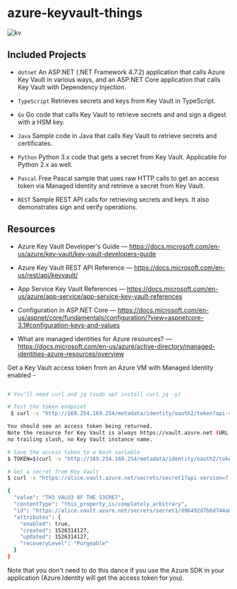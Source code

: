 # azure-keyvault-things

![kv](https://user-images.githubusercontent.com/6472374/79210609-c91e2900-7e4d-11ea-9bd1-4b356714e2c1.png)

## Included Projects

* `dotnet` An ASP.NET (.NET Framework 4.7.2) application that calls Azure Key Vault in various ways, and an ASP.NET Core application that calls Key Vault with Dependency Injection.

* `TypeScript` Retrieves secrets and keys from Key Vault in TypeScript.

* `Go` Go code that calls Key Vault to retrieve secrets and and sign a digest with a HSM key.

* `Java` Sample code in Java that calls Key Vault to retrieve secrets and certificates.

* `Python` Python 3.x code that gets a secret from Key Vault. Applicable for Python 2.x as well.

* `Pascal` Free Pascal sample that uses raw HTTP calls to get an access token via Managed Identity and retrieve a secret from Key Vault.

* `REST` Sample REST API calls for retrieving secrets and keys. It also demonstrates sign and verify operations.


## Resources

* Azure Key Vault Developer's Guide &mdash; https://docs.microsoft.com/en-us/azure/key-vault/key-vault-developers-guide 

* Azure Key Vault REST API Reference &mdash; https://docs.microsoft.com/en-us/rest/api/keyvault/

* App Service Key Vault References &mdash; 
https://docs.microsoft.com/en-us/azure/app-service/app-service-key-vault-references

* Configuration in ASP.NET Core &mdash; https://docs.microsoft.com/en-us/aspnet/core/fundamentals/configuration/?view=aspnetcore-3.1#configuration-keys-and-values

* What are managed identities for Azure resources? &mdash; https://docs.microsoft.com/en-us/azure/active-directory/managed-identities-azure-resources/overview


Get a Key Vault access token from an Azure VM with Managed Identity enabled - 
```bash

# You'll need curl and jq (sudo apt install curl jq -y)

# Test the token endpoint
 $ curl -s "http://169.254.169.254/metadata/identity/oauth2/token?api-version=2018-02-01&resource=https%3A%2F%2Fvault.azure.net" -H "Metadata: true"

You should see an access token being returned.
Note the resource for Key Vault is always https://vault.azure.net (URL encoded),
no trailing slash, no Key Vault instance name.

# Save the access token to a bash variable
$ TOKEN=$(curl -s "http://169.254.169.254/metadata/identity/oauth2/token?api-version=2018-02-01&resource=https%3A%2F%2Fvault.azure.net" -H "Metadata: true" | jq -r ".access_token")

# Get a secret from Key Vault
$ curl -s "https://alice.vault.azure.net/secrets/secret1?api-version=7.0" -H "Authorization: Bearer $TOKEN" | jq

{
  "value": "TH3 VALU3 0F THE S3CRE7",
  "contentType": "this_property_is/completely_arbitrary",
  "id": "https://alice.vault.azure.net/secrets/secret1/d96492d7b6d744a085a37c812badb3e4",
  "attributes": {
    "enabled": true,
    "created": 1526314127,
    "updated": 1526314127,
    "recoveryLevel": "Purgeable"
  }
}

```
Note that you don't need to do this dance if you use the Azure SDK in your application (Azure.Identity will get the access token for you).
